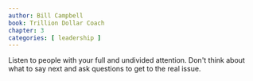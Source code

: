```yaml
---
author: Bill Campbell
book: Trillion Dollar Coach
chapter: 3
categories: [ leadership ]
---
```

Listen to people with your full and undivided attention.
Don't think about what to say next and ask questions to get to the real issue.
